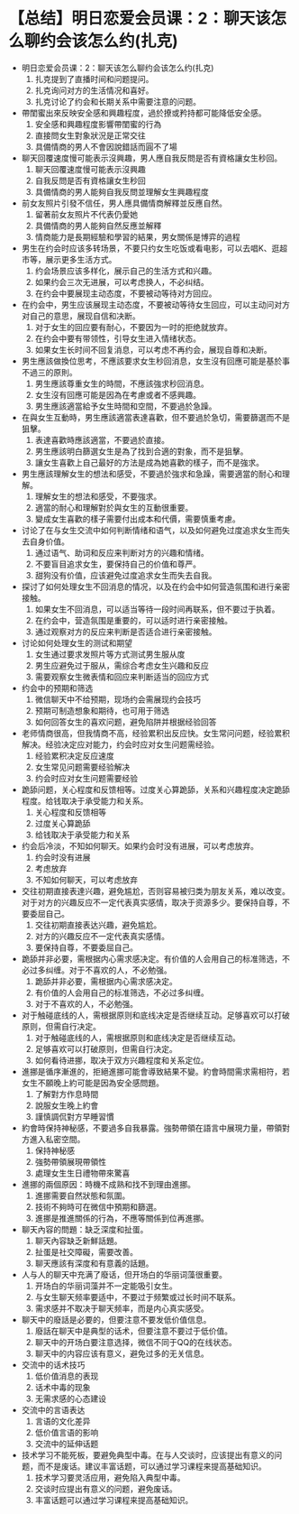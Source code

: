 # 【总结】明日恋爱会员课：2：聊天该怎么聊约会该怎么约(扎克)

-   明日恋爱会员课：2：聊天该怎么聊约会该怎么约(扎克)
    1.  扎克提到了直播时间和问题提问。
    2.  扎克询问对方的生活情况和喜好。
    3.  扎克讨论了约会和长期关系中需要注意的问题。
-   帶閨蜜出來反映安全感和興趣程度，過於撩或矜持都可能降低安全感。
    1.  安全感和興趣程度影響帶閨蜜的行為
    2.  直接問女生對象狀況是正常交往
    3.  具備情商的男人不會因說錯話而圓不了場
-   聊天回覆速度慢可能表示沒興趣，男人應自我反問是否有資格讓女生秒回。
    1.  聊天回覆速度慢可能表示沒興趣
    2.  自我反問是否有資格讓女生秒回
    3.  具備情商的男人能夠自我反問並理解女生興趣程度
-   前女友照片引發不信任，男人應具備情商解釋並反應自然。
    1.  留著前女友照片不代表仍愛她
    2.  具備情商的男人能夠自然反應並解釋
    3.  情商能力是長期經驗和學習的結果，男女關係是博弈的過程
-   男生在约会时应该多转场景，不要只约女生吃饭或看电影，可以去唱K、逛超市等，展示更多生活方式。
    1.  约会场景应该多样化，展示自己的生活方式和兴趣。
    2.  如果约会三次无进展，可以考虑换人，不必纠结。
    3.  在约会中要展现主动态度，不要被动等待对方回应。
-   在约会中，男生应该展现主动态度，不要被动等待女生回应，可以主动问对方对自己的意思，展现自信和决断。
    1.  对于女生的回应要有耐心，不要因为一时的拒绝就放弃。
    2.  在约会中要有带领性，引导女生进入情绪状态。
    3.  如果女生长时间不回复消息，可以考虑不再约会，展现自尊和决断。
-   男生應該做換位思考，不應該要求女生秒回消息，女生沒有回應可能是基於事不過三的原則。
    1.  男生應該尊重女生的時間，不應該強求秒回消息。
    2.  女生沒有回應可能是因為在考慮或者不感興趣。
    3.  男生應該適當給予女生時間和空間，不要過於急躁。
-   在與女生互動時，男生應該適當表達喜歡，但不要過於急切，需要篩選而不是狙擊。
    1.  表達喜歡時應該適當，不要過於直接。
    2.  男生應該明白篩選女生是為了找到合適的對象，而不是狙擊。
    3.  讓女生喜歡上自己最好的方法是成為她喜歡的樣子，而不是強求。
-   男生應該理解女生的想法和感受，不要過於強求和急躁，需要適當的耐心和理解。
    1.  理解女生的想法和感受，不要強求。
    2.  適當的耐心和理解對於與女生的互動很重要。
    3.  變成女生喜歡的樣子需要付出成本和代價，需要慎重考慮。
-   讨论了在与女生交流中如何判断情绪和语气，以及如何避免过度追求女生而失去自身价值。
    1.  通过语气、助词和反应来判断对方的兴趣和情绪。
    2.  不要盲目追求女生，要保持自己的价值和尊严。
    3.  甜狗没有价值，应该避免过度追求女生而失去自我。
-   探讨了如何处理女生不回消息的情况，以及在约会中如何营造氛围和进行亲密接触。
    1.  如果女生不回消息，可以适当等待一段时间再联系，但不要过于执着。
    2.  在约会中，营造氛围是重要的，可以适时进行亲密接触。
    3.  通过观察对方的反应来判断是否适合进行亲密接触。
-   讨论如何处理女生的测试和期望
    1.  女生通过要求发照片等方式测试男生服从度
    2.  男生应避免过于服从，需综合考虑女生兴趣和反应
    3.  需要观察女生微表情和回应来判断适当的回应方式
-   约会中的预期和筛选
    1.  微信聊天中不给预期，现场约会需展现约会技巧
    2.  预期可制造想象和期待，也可用于筛选
    3.  如何回答女生的喜欢问题，避免陷阱并根据经验回答
-   老师情商很高，但我情商不高，经验累积出反应快。女生常问问题，经验累积解决。经验决定应对能力，约会时应对女生问题需经验。
    1.  经验累积决定反应速度
    2.  女生常见问题需要经验解决
    3.  约会时应对女生问题需要经验
-   跪舔问题，关心程度和反馈相等。过度关心算跪舔，关系和兴趣程度决定跪舔程度。给钱取决于承受能力和关系。
    1.  关心程度和反馈相等
    2.  过度关心算跪舔
    3.  给钱取决于承受能力和关系
-   约会后冷淡，不知如何聊天。如果约会时没有进展，可以考虑放弃。
    1.  约会时没有进展
    2.  考虑放弃
    3.  不知如何聊天，可以考虑放弃
-   交往初期直接表達兴趣，避免尴尬，否则容易被归类为朋友关系，难以改变。对于对方的兴趣反应不一定代表真实感情，取决于资源多少。要保持自尊，不要委屈自己。
    1.  交往初期直接表达兴趣，避免尴尬。
    2.  对方的兴趣反应不一定代表真实感情。
    3.  要保持自尊，不要委屈自己。
-   跪舔并非必要，需根据内心需求感决定。有价值的人会用自己的标准筛选，不必过多纠缠。对于不喜欢的人，不必勉强。
    1.  跪舔并非必要，需根据内心需求感决定。
    2.  有价值的人会用自己的标准筛选，不必过多纠缠。
    3.  对于不喜欢的人，不必勉强。
-   对于触碰底线的人，需根据原则和底线决定是否继续互动。足够喜欢可以打破原则，但需自行决定。
    1.  对于触碰底线的人，需根据原则和底线决定是否继续互动。
    2.  足够喜欢可以打破原则，但需自行决定。
    3.  如何看待进挪，取决于双方兴趣程度和关系定位。
-   進挪是循序漸進的，拒絕進挪可能會導致結果不變。約會時間需求需相符，若女生不願晚上約可能是因為安全感問題。
    1.  了解對方作息時間
    2.  說服女生晚上約會
    3.  謹慎調侃對方早睡習慣
-   約會時保持神秘感，不要過多自我暴露。強勢帶領在語言中展現力量，帶領對方進入私密空間。
    1.  保持神秘感
    2.  強勢帶領展現帶領性
    3.  處理女生生日禮物帶來驚喜
-   進挪的兩個原因：時機不成熟和找不到理由進挪。
    1.  進挪需要自然狀態和氛圍。
    2.  技術不夠時可在微信中預期和篩選。
    3.  進挪是推進關係的行為，不應等關係到位再進挪。
-   聊天內容的問題：缺乏深度和扯蛋。
    1.  聊天內容缺乏新鮮話題。
    2.  扯蛋是社交障礙，需要改善。
    3.  聊天應該有深度和有意義的話題。
-   人与人的聊天中充满了廢话，但开场白的华丽词藻很重要。
    1.  开场白的华丽词藻并不一定能吸引女生。
    2.  与女生聊天频率要适中，不要过于频繁或过长时间不联系。
    3.  需求感并不取决于聊天频率，而是内心真实感受。
-   聊天中的廢話是必要的，但要注意不要发低价值信息。
    1.  廢話在聊天中是典型的话术，但要注意不要过于低价值。
    2.  聊天中的开场白要注意选择，微信不同于QQ的在线状态。
    3.  聊天中的内容应该有意义，避免过多的无关信息。
-   交流中的话术技巧
    1.  低价值消息的表现
    2.  话术中毒的现象
    3.  无需求感的心态建设
-   交流中的言语表达
    1.  言语的文化差异
    2.  低价值言语的影响
    3.  交流中的延伸话题
-   技术学习不能死板，要避免典型中毒。在与人交谈时，应该提出有意义的问题，而不是废话。建议丰富话题，可以通过学习课程来提高基础知识。
    1.  技术学习要灵活应用，避免陷入典型中毒。
    2.  交谈时应提出有意义的问题，避免废话。
    3.  丰富话题可以通过学习课程来提高基础知识。